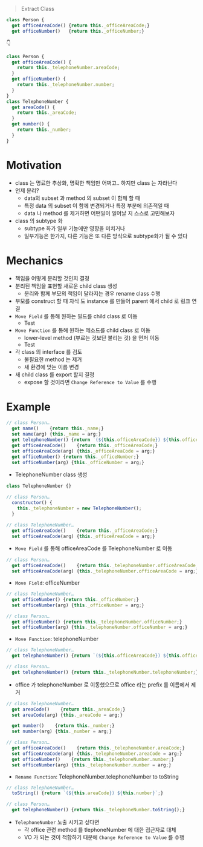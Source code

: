 > Extract Class

```js
class Person {
  get officeAreaCode() {return this._officeAreaCode;}
  get officeNumber()   {return this._officeNumber;}
```

👇

```js
class Person {
  get officeAreaCode() {
    return this._telephoneNumber.areaCode;
  }
  get officeNumber() {
    return this._telephoneNumber.number;
  }
}
class TelephoneNumber {
  get areaCode() {
    return this._areaCode;
  }
  get number() {
    return this._number;
  }
}
```

# Motivation

- class 는 명료한 추상화, 명확한 책임만 어쩌고.. 하지만 class 는 자라난다
- 언제 분리?
  - data의 subset 과 method 의 subset 이 함께 할 때
  - 특정 data 의 subset 이 함께 변경되거나 특정 부분에 의존적일 때
  - data 나 method 를 제거하면 어떤일이 일어날 지 스스로 고민해보자
- class 의 subtype 화
  - subtype 화가 일부 기능에만 영향을 미치거나
  - 일부기능은 한가지, 다른 기능은 또 다른 방식으로 subtype화가 될 수 있다

# Mechanics

- 책임을 어떻게 분리할 것인지 결정
- 분리된 책임을 표현할 새로운 child class 생성
  - 분리와 함께 부모의 책임이 달라지는 경우 rename class 수행
- 부모를 construct 할 때 자식 도 instance 를 만들어 parent 에서 child 로 링크 연결
- `Move Field` 를 통해 원하는 필드를 child class 로 이동
  - Test
- `Move Function` 를 통해 원하는 메소드를 child class 로 이동
  - lower-level method (부르는 것보단 불리는 것) 을 먼저 이동
  - Test
- 각 class 의 interface 를 검토
  - 불필요한 method 는 제거
  - 새 환경에 맞는 이름 변경
- 새 child class 를 export 할지 결정
  - expose 할 것이라면 `Change Reference to Value` 를 수행

# Example

```js
// class Person…
  get name()    {return this._name;}
  set name(arg) {this._name = arg;}
  get telephoneNumber() {return `(${this.officeAreaCode}) ${this.officeNumber}`;}
  get officeAreaCode()    {return this._officeAreaCode;}
  set officeAreaCode(arg) {this._officeAreaCode = arg;}
  get officeNumber() {return this._officeNumber;}
  set officeNumber(arg) {this._officeNumber = arg;}
```

- TelephoneNumber class 생성

```js
class TelephoneNumber {}
```

```js
// class Person…
  constructor() {
    this._telephoneNumber = new TelephoneNumber();
  }

// class TelephoneNumber…
  get officeAreaCode()    {return this._officeAreaCode;}
  set officeAreaCode(arg) {this._officeAreaCode = arg;}
```

- `Move Field` 를 통해 officeAreaCode 를 TelephoneNumber 로 이동

```js
// class Person…
  get officeAreaCode()    {return this._telephoneNumber.officeAreaCode;}
  set officeAreaCode(arg) {this._telephoneNumber.officeAreaCode = arg;}
```

- `Move Field`: officeNumber

```js
// class TelephoneNumber…
  get officeNumber() {return this._officeNumber;}
  set officeNumber(arg) {this._officeNumber = arg;}

// class Person…
  get officeNumber() {return this._telephoneNumber.officeNumber;}
  set officeNumber(arg) {this._telephoneNumber.officeNumber = arg;}
```

- `Move Function`: telephoneNumber

```js
// class TelephoneNumber…
  get telephoneNumber() {return `(${this.officeAreaCode}) ${this.officeNumber}`;}

// class Person…
  get telephoneNumber() {return this._telephoneNumber.telephoneNumber;}
```

- office 가 telephoneNumber 로 이동했으므로 office 라는 prefix 를 이름에서 제거

```js
// class TelephoneNumber…
  get areaCode()    {return this._areaCode;}
  set areaCode(arg) {this._areaCode = arg;}

  get number()    {return this._number;}
  set number(arg) {this._number = arg;}

// class Person…
  get officeAreaCode()    {return this._telephoneNumber.areaCode;}
  set officeAreaCode(arg) {this._telephoneNumber.areaCode = arg;}
  get officeNumber()    {return this._telephoneNumber.number;}
  set officeNumber(arg) {this._telephoneNumber.number = arg;}

```

- `Rename Function`: TelephoneNumber.telephoneNumber to toString

```js
// class TelephoneNumber…
  toString() {return `(${this.areaCode}) ${this.number}`;}

// class Person…
  get telephoneNumber() {return this._telephoneNumber.toString();}
```

- `TelephoneNumber` 노출 시키고 싶다면
  - 각 office 관련 method 를 tlephoneNumber 에 대한 접근자로 대체
  - VO 가 되는 것이 적합하기 때문에 `Change Reference to Value` 를 수행
